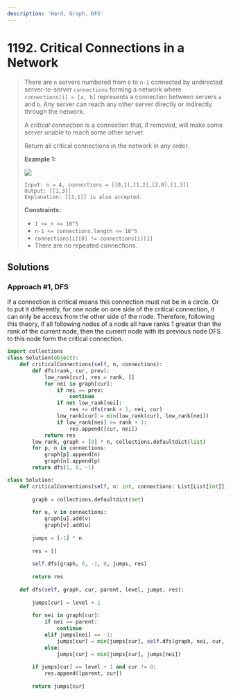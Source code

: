 ```yaml
---
description: 'Hard, Graph, DFS'
---
```


# 1192. Critical Connections in a Network

> There are `n` servers numbered from `0` to `n-1` connected by undirected server-to-server `connections` forming a network where `connections[i] = [a, b]` represents a connection between servers `a` and `b`. Any server can reach any other server directly or indirectly through the network.
>
> A _critical connection_ is a connection that, if removed, will make some server unable to reach some other server.
>
> Return all critical connections in the network in any order.
>
> **Example 1:**
>
> ![](https://assets.leetcode.com/uploads/2019/09/03/1537_ex1_2.png)
>
> ```text
> Input: n = 4, connections = [[0,1],[1,2],[2,0],[1,3]]
> Output: [[1,3]]
> Explanation: [[3,1]] is also accepted.
> ```
>
> **Constraints:**
>
> * `1 <= n <= 10^5`
> * `n-1 <= connections.length <= 10^5`
> * `connections[i][0] != connections[i][1]`
> * There are no repeated connections.

## Solutions

### Approach \#1, DFS

If a connection is critical means this connection must not be in a circle. Or to put it differently, for one node on one side of the critical connection, it can only be access from the other side of the node. Therefore, following this theory, if all following nodes of a node all have ranks 1 greater than the rank of the current node, then the current node with its previous node DFS to this node form the critical connection.

```python
import collections
class Solution(object):
    def criticalConnections(self, n, connections):
        def dfs(rank, cur, prev):
            low_rank[cur], res = rank, []
            for nei in graph[cur]:
                if nei == prev:
                    continue
                if not low_rank[nei]:
                    res += dfs(rank + 1, nei, cur)
                low_rank[cur] = min(low_rank[cur], low_rank[nei])
                if low_rank[nei] >= rank + 1:
                    res.append([cur, nei])
            return res
        low_rank, graph = [0] * n, collections.defaultdict(list)
        for p, n in connections:
            graph[p].append(n)
            graph[n].append(p)            
        return dfs(1, 0, -1)
```

```python
class Solution:
    def criticalConnections(self, n: int, connections: List[List[int]]) -> List[List[int]]:
        
        graph = collections.defaultdict(set)
        
        for u, v in connections:
            graph[u].add(v)
            graph[v].add(u)
            
        jumps = [-1] * n
        
        res = []
        
        self.dfs(graph, 0, -1, 0, jumps, res)
        
        return res
        
    def dfs(self, graph, cur, parent, level, jumps, res):
        
        jumps[cur] = level + 1
        
        for nei in graph[cur]:
            if nei == parent:
                continue
            elif jumps[nei] == -1:
                jumps[cur] = min(jumps[cur], self.dfs(graph, nei, cur, level + 1, jumps, res))
            else:
                jumps[cur] = min(jumps[cur], jumps[nei])
            
        if jumps[cur] == level + 1 and cur != 0:
            res.append([parent, cur])
        
        return jumps[cur]
```

